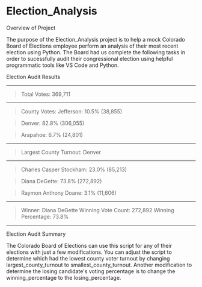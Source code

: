 # Election_Analysis

Overview of Project

The purpose of the Election_Analysis project is to help a mock Colorado Board of Elections employee perform an analysis of their most recent election using Python.  The Board had us complete the following tasks in order to sucessfully audit their congressional election using helpful programmatic tools like VS Code and Python.


Election Audit Results

-------------------------
  >Total Votes: 369,711
------------------------

  >County Votes:
  >Jefferson: 10.5% (38,855)

  >Denver: 82.8% (306,055)

  >Arapahoe: 6.7% (24,801)

-------------------------
  >Largest County Turnout: Denver
-------------------------

  >Charles Casper Stockham: 23.0% (85,213)

  >Diana DeGette: 73.8% (272,892)

  >Raymon Anthony Doane: 3.1% (11,606)

-------------------------
  >Winner: Diana DeGette
  >Winning Vote Count: 272,892
  >Winning Percentage: 73.8%
-------------------------


Election Audit Summary

The Colorado Board of Elections can use this script for any of their elections with just a few modifications. You can adjust the script to determine which had the lowest county voter turnout by changing largest_county_turnout to smallest_county_turnout. Another modification to determine the losing candidate's voting percentage is to change the winning_percentage to the losing_percentage.
